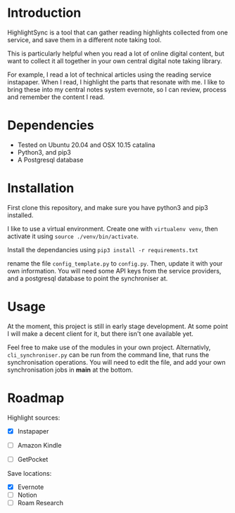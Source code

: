 # Introduction

HighlightSync is a tool that can gather reading highlights collected from one service,
and save them in a different note taking tool.

This is particularly helpful when you read a lot of online digital content, but want
to collect it all together in your own central digital note taking library.

For example, I read a lot of technical articles using the reading service instapaper.
When I read, I highlight the parts that resonate with me. I like to bring these into my
central notes system evernote, so I can review, process and remember the content I read.


# Dependencies

- Tested on Ubuntu 20.04 and OSX 10.15 catalina
- Python3, and pip3
- A Postgresql database


# Installation

First clone this repository, and make sure you have python3 and pip3 installed.

I like to use a virtual environment. Create one with `virtualenv venv`, then activate
it using `source ./venv/bin/activate`.

Install the dependancies using `pip3 install -r requirements.txt`

rename the file `config_template.py` to `config.py`. Then, update it with
your own information. You will need some API keys from the service providers,
and a postgresql database to point the synchroniser at.


# Usage

At the moment, this project is still in early stage development. At some point I will
make a decent client for it, but there isn't one available yet.

Feel free to make use of the modules in your own project. Alternativly, `cli_synchroniser.py` 
can be run from the command line, that runs the synchronisation operations. You will need to 
edit the file, and add your own synchronisation jobs in __main__ at the bottom.


# Roadmap

Highlight sources:
- [X] Instapaper
- [ ] Amazon Kindle
- [ ] GetPocket


Save locations:
- [X] Evernote
- [ ] Notion
- [ ] Roam Research
